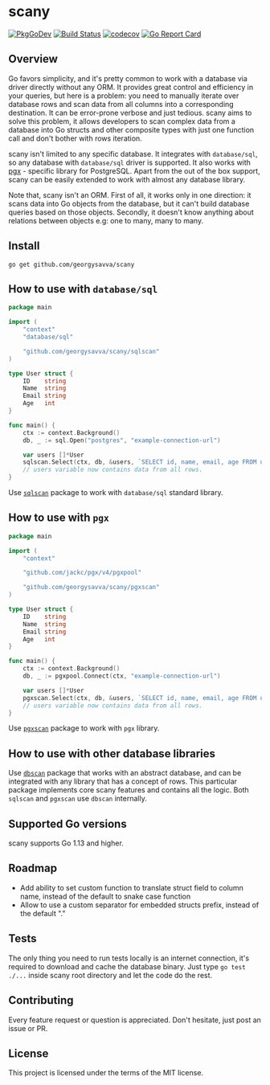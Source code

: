 # scany

[![PkgGoDev](https://pkg.go.dev/badge/github.com/georgysavva/scany)](https://pkg.go.dev/github.com/georgysavva/scany)
[![Build Status](https://travis-ci.com/georgysavva/scany.svg?branch=master)](https://travis-ci.com/georgysavva/scany) 
[![codecov](https://codecov.io/gh/georgysavva/scany/branch/master/graph/badge.svg)](https://codecov.io/gh/georgysavva/scany)
[![Go Report Card](https://goreportcard.com/badge/github.com/georgysavva/scany)](https://goreportcard.com/report/github.com/georgysavva/scany)

## Overview

Go favors simplicity, and it's pretty common to work with a database via driver directly without any ORM.
It provides great control and efficiency in your queries, but here is a problem: 
you need to manually iterate over database rows and scan data from all columns into a corresponding destination.
It can be error-prone verbose and just tedious. 
scany aims to solve this problem, 
it allows developers to scan complex data from a database into Go structs and other composite types 
with just one function call and don't bother with rows iteration.

scany isn't limited to any specific database. It integrates with `database/sql`, 
so any database with `database/sql` driver is supported. 
It also works with [pgx](https://github.com/jackc/pgx) - specific library for PostgreSQL. 
Apart from the out of the box support, scany can be easily extended to work with almost any database library.

Note that, scany isn't an ORM. First of all, it works only in one direction: 
it scans data into Go objects from the database, but it can't build database queries based on those objects.
Secondly, it doesn't know anything about relations between objects e.g: one to many, many to many.

## Install

```
go get github.com/georgysavva/scany
```

## How to use with `database/sql`

```go
package main

import (
	"context"
	"database/sql"

	"github.com/georgysavva/scany/sqlscan"
)

type User struct {
	ID    string
	Name  string
	Email string
	Age   int
}

func main() {
	ctx := context.Background()
	db, _ := sql.Open("postgres", "example-connection-url")

	var users []*User
	sqlscan.Select(ctx, db, &users, `SELECT id, name, email, age FROM users`)
	// users variable now contains data from all rows.
}
```

Use [`sqlscan`](https://pkg.go.dev/github.com/georgysavva/scany/sqlscan) 
package to work with `database/sql` standard library. 


## How to use with `pgx`

```go
package main

import (
	"context"

	"github.com/jackc/pgx/v4/pgxpool"

	"github.com/georgysavva/scany/pgxscan"
)

type User struct {
	ID    string
	Name  string
	Email string
	Age   int
}

func main() {
	ctx := context.Background()
	db, _ := pgxpool.Connect(ctx, "example-connection-url")

	var users []*User
	pgxscan.Select(ctx, db, &users, `SELECT id, name, email, age FROM users`)
	// users variable now contains data from all rows.
}
```

Use [`pgxscan`](https://pkg.go.dev/github.com/georgysavva/scany/pgxscan) 
package to work with `pgx` library. 

## How to use with other database libraries

Use [`dbscan`](https://pkg.go.dev/github.com/georgysavva/scany/dbscan) package that works with an abstract database, 
and can be integrated with any library that has a concept of rows. 
This particular package implements core scany features and contains all the logic.
Both `sqlscan` and `pgxscan` use `dbscan` internally.

## Supported Go versions 

scany supports Go 1.13 and higher.

## Roadmap   

* Add ability to set custom function to translate struct field to column name, 
instead of the default to snake case function 
* Allow to use a custom separator for embedded structs prefix, instead of the default "."

## Tests

The only thing you need to run tests locally is an internet connection, 
it's required to download and cache the database binary.
Just type `go test ./...` inside scany root directory and let the code do the rest. 

## Contributing 

Every feature request or question is appreciated. Don't hesitate, just post an issue or PR.

## License

This project is licensed under the terms of the MIT license.
